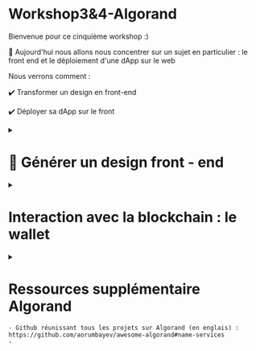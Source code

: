# Workshop3&4-Algorand
Bienvenue pour ce cinquième workshop :)

🧵 Aujourd'hui nous allons nous concentrer sur un sujet en particulier : le front end et le déploiement d'une dApp sur le web

Nous verrons comment : 

✔️ Transformer un design en front-end 

✔️ Déployer sa dApp sur le front 




<details>
  <summary>
  <h1>🤝 Générer un design front - end  </h1>
  </summary>
Lors d'un hackathon, vous serez peut-être ammené à créer un front-end, qui sera l'interface de votre produit. Un outil permet de rapidement créer un front-end à partir d'un design : plasmic. 
 
Vous pourrez trouvez le code dans le réportoire, que vous pouvez copier/coller dans vos fichier algorand. 


</details>

<details>
  <summary>
  <h1> Interaction avec la blockchain : le wallet  </h1>
  </summary>
Précédemment, nous avons créer sur la blockchain Algorand, un compte et nous avons effectué notre première transaction. Pour créer une vrai dApp ou décentralized  Application, nous souhaitons implémenter une 


  ${CHEMIN_VERS_MARKETPLACE_APPROVAL}: Chemin vers la marketplace_approval.teal
  
  ${CHEMIN_VERS_MARKETPLACE_CLEAR} : Chemin vers marketplace_clear.teal 

1. Création d'un nouveau dossier sur votre ordinateur : 
indication -> ls/mkdir/cd depuis votre terminal 

2. Vous pouvez clôner l'intégralité du répertoire dans votre nouveau document 
  ~~~
  git clone https://github.com/herdaoFrance/Workshop3-4-Algorand.git
  ~~~

3. Dans ce même workspace sur VSCode, ouvrez le dossier sandbox précedement utilisé. 

4. Copiez le chemin du fichier "marketplace_approval" 
Dans votre terminal (sandbox), écrivez ces lignes de code : 
  ~~~
  .\sandbox copyTo "chemin_vers_marketplace_approval" 
  ~~~
  
5. De même pour le fichier "marketplace_clear" 
  ~~~
  .\sandbox copyTo "chemin_vers_marketplace_clear" 
  ~~~
  
 6. La création de la marketplace :
  ~~~
  ./sandbox goal app create --creator ${CHEMIN_VERS_MARKETPLACE_APPROBATION} --approval-prog marketplace_approbation.teal --clear-prog marketplace_efface.teal --note tutprial-marketplace:uv1 --global-byteslices 3 --global-ints 2 --local-byteslices 0 --locall-ints 0 --app-arg str:TestName --app-arg str:TestImage --app-arg str:TestDescription --app-arg int:1000000
  ~~~
  

</details>

<details>
  <summary>
  <h1> Ressources supplémentaire Algorand </h1>
    <summary/>
    
    - Github réunissant tous les projets sur Algorand (en englais) : https://github.com/aorumbayev/awesome-algorand#name-services
    - 
  
  </details>

